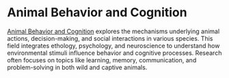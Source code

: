 # **Animal Behavior and Cognition**

[Animal Behavior and Cognition](https://www.biorxiv.org/collection/animal-behavior-and-cognition) explores the mechanisms underlying animal actions, decision-making, and social interactions in various species. This field integrates ethology, psychology, and neuroscience to understand how environmental stimuli influence behavior and cognitive processes. Research often focuses on topics like learning, memory, communication, and problem-solving in both wild and captive animals.
